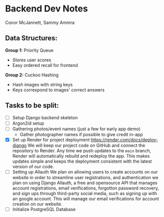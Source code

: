 # Backend Dev Notes
Conor McJannett, Sammy Ammra

## Data Structures:
**Group 1:** Priority Queue
- Stores user scores
- Easy ordered recall for frontend

**Group 2:** Cuckoo Hashing
- Hash images with string keys
- Keys correspond to images' correct answers


## Tasks to be split:
- [ ] Setup Django backend skeleton
- [ ] Argon2id setup
- [ ] Gathering photos/event names (just a few for early app demo)
    - Gather photographer names if possible to give credit in-app
- [x] Set up Render for project deployment
https://render.com/docs/deploy-django
We will keep our project code on GitHub and connect the repository to Render. Any time we push updates to the `main` branch, Render will automatically rebuild and redeploy the app. This makes updates simple and keeps the deployment consistent with the latest version of our code.
- [ ] Setting up Allauth
We plan on allowing users to create accounts on our website in order to streamline user registrations, and authentication we plan on using Django Allauth, a free and opensource API that manages account registrations, email verifications, forgotton password recovery, and sign ups through third-party social media, such as signing up with an google account. This will manage our email verifications for account creation on our website.    
- [ ] Initialize PostgreSQL Database

